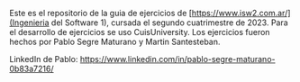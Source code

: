 Este es el repositorio de la guia de ejercicios de [https://www.isw2.com.ar/](Ingenieria del Software 1), cursada el segundo cuatrimestre de 2023. Para el desarrollo de ejercicios se uso CuisUniversity.
Los ejercicios fueron hechos por Pablo Segre Maturano  y Martin Santesteban.

LinkedIn de Pablo: https://www.linkedin.com/in/pablo-segre-maturano-0b83a7216/
